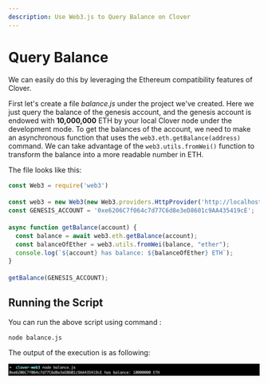 ```yaml
---
description: Use Web3.js to Query Balance on Clover
---
```


# Query Balance

We can easily do this by leveraging the Ethereum compatibility features of Clover.

First let's create a file _balance.js_ under the project we've created. Here we just query the balance of the genesis account, and the genesis account is endowed with **10,000,000** ETH by your local Clover node under the development mode. To get the balances of the account, we need to make an asynchronous function that uses the `web3.eth.getBalance(address)` command. We can take advantage of the `web3.utils.fromWei()` function to transform the balance into a more readable number in ETH.

The file looks like this:

```typescript
const Web3 = require('web3')

const web3 = new Web3(new Web3.providers.HttpProvider('http://localhost:9933'));
const GENESIS_ACCOUNT = '0xe6206C7f064c7d77C6d8e3eD8601c9AA435419cE';

async function getBalance(account) {
  const balance = await web3.eth.getBalance(account);
  const balanceOfEther = web3.utils.fromWei(balance, "ether");
  console.log(`${account} has balance: ${balanceOfEther} ETH`);
}

getBalance(GENESIS_ACCOUNT);
```

## Running the Script

You can run the above script using command :

```text
node balance.js
```

The output of the execution is as following:

![](../../../.gitbook/assets/image%20%282%29.png)

